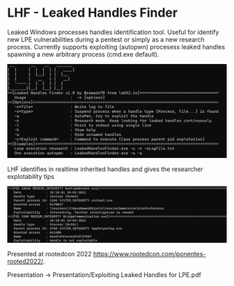 # LHF - Leaked Handles Finder
Leaked Windows processes handles identification tool. Useful for identify new LPE vulnerabilities during a pentest or simply as a new research process. 
Currently supports exploiting (autopwn) procesess leaked handles spawning a new arbitrary process (cmd.exe default).

![](Images/Help.png)

LHF identifies in realtime inherited handles and gives the researcher explotability tips

![](Images/OutputLog.png)

Presented at rootedcon 2022 https://www.rootedcon.com/ponentes-rooted2022/.

Presentation -> Presentation/Exploiting Leaked Handles for LPE.pdf
